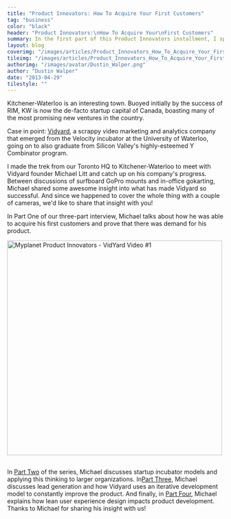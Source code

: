 ```yaml
---
title: "Product Innovators: How To Acquire Your First Customers"
tag: "business"
color: "black"
header: "Product Innovators:\nHow To Acquire Your\nFirst Customers"
summary: In the first part of this Product Innovators installment, I spoke to Vidyard's Michael Litt about getting his video analytics company off the ground.
layout: blog
coverimg: "/images/articles/Product_Innovators_How_To_Acquire_Your_First_Customers/cover.jpg"
tileimg: "/images/articles/Product_Innovators_How_To_Acquire_Your_First_Customers/tile.jpg"
authorimg: "/images/avatar/Dustin_Walper.png"
author: "Dustin Walper"
date: "2013-04-29"
tilestyle: ""
---
```


Kitchener-Waterloo is an interesting town. Buoyed initially by the success of RIM, KW is now the de-facto startup capital of Canada, boasting many of the most promising new ventures in the country.

Case in point: [Vidyard](http://vidyard.com/), a scrappy video marketing and analytics company that emerged from the Velocity incubator at the University of Waterloo, going on to also graduate from Silicon Valley's highly-esteemed Y Combinator program.

I made the trek from our Toronto HQ to Kitchener-Waterloo to meet with Vidyard founder Michael Litt and catch up on his company's progress. Between discussions of surfboard GoPro mounts and in-office gokarting, Michael shared some awesome insight into what has made Vidyard so successful. And since we happened to cover the whole thing with a couple of cameras, we'd like to share that insight with you!

In Part One of our three-part interview, Michael talks about how he was able to acquire his first customers and prove that there was demand for his product.

<script type="text/javascript" id="vidyard_embed_code_kCCEKQqeEjFPB3YiogTuDQ" src="//embed.vidyard.com/embed/kCCEKQqeEjFPB3YiogTuDQ/lightbox?v=2.2"></script>
<div><div class="vidyard_wrapper" onclick="fn_vidyard_kCCEKQqeEjFPB3YiogTuDQ();" style=" width: 500px; float: none; margin-bottom:30px;"><img src="http://embed.vidyard.com/embed/kCCEKQqeEjFPB3YiogTuDQ/thumbnail.jpg" alt="Myplanet Product Innovators - VidYard Video #1" style="width: 500px;"></div></div>

In [Part Two](http://www.youtube.com/watch?v=UF_A9sHKG6M) of the series, Michael discusses startup incubator models and applying this thinking to larger organizations.  In[Part Three](http://www.youtube.com/watch?v=Vxnd0aa6T24), Michael discusses lead generation and how Vidyard uses an iterative development model to constantly improve the product. And finally, in [Part Four](http://www.youtube.com/watch?v=BseWzaFX_AE), Michael explains how lean user experience design impacts product development. Thanks to Michael for sharing his insight with us!
